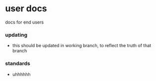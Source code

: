# user docs
docs for end users

### updating
- this should be updated in working branch, to reflect the truth of that branch

### standards
- uhhhhhh